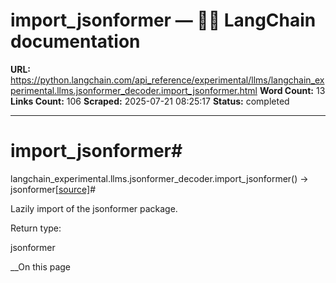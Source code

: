 # import_jsonformer — 🦜🔗 LangChain  documentation

**URL:** https://python.langchain.com/api_reference/experimental/llms/langchain_experimental.llms.jsonformer_decoder.import_jsonformer.html
**Word Count:** 13
**Links Count:** 106
**Scraped:** 2025-07-21 08:25:17
**Status:** completed

---

# import\_jsonformer\#

langchain\_experimental.llms.jsonformer\_decoder.import\_jsonformer\(\) → jsonformer[\[source\]](https://python.langchain.com/api_reference/_modules/langchain_experimental/llms/jsonformer_decoder.html#import_jsonformer)\#     

Lazily import of the jsonformer package.

Return type:     

jsonformer

__On this page